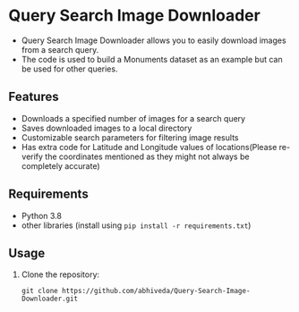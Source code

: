 # Query Search Image Downloader

- Query Search Image Downloader allows you to easily download images from a search query. 
- The code is used to build a Monuments dataset as an example but can be used for other queries.

## Features

- Downloads a specified number of images for a search query
- Saves downloaded images to a local directory
- Customizable search parameters for filtering image results
- Has extra code for Latitude and Longitude values of locations(Please re-verify the coordinates mentioned as they might not always be completely accurate)

## Requirements

- Python 3.8
- other libraries (install using `pip install -r requirements.txt`)

## Usage

1. Clone the repository:

   ```shell
   git clone https://github.com/abhiveda/Query-Search-Image-Downloader.git
